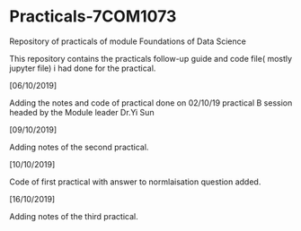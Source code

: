 # Practicals-7COM1073
Repository of practicals of module Foundations of Data Science

This repository contains the practicals follow-up guide and code file( mostly jupyter file) i had done for the practical.  

[06/10/2019]

Adding the notes and code of practical done on 02/10/19 practical B session headed by the Module leader Dr.Yi Sun

[09/10/2019]

Adding notes of the second practical.

[10/10/2019]

Code of first practical with answer to normlaisation question added.

[16/10/2019]

Adding notes of the third practical.
